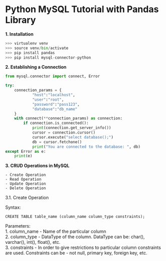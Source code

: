 # Python MySQL Tutorial with Pandas Library

**1. Installation**

```python
>>> virtualenv venv
>>> source venv/bin/activate
>>> pip install pandas
>>> pip install mysql-connector-python

```

**2. Establishing a Connection**

```python
from mysql.connector import connect, Error

try:
    connection_params = {
            "host":"localhost",
            "user":"root",
            "password":"pass123",
            "database":"db_name"
    }
    with connect(**connection_params) as connection:
        if connection.is_connected():
            print(connection.get_server_info())
            cursor = connection.cursor()
            cursor.execute("select database();")
            db = cursor.fetchone()
            print("You are connected to the database: ", db)
except Error as e:
    print(e)


```
**3. CRUD Operations in MySQL**
	
	- Create Operation
	- Read Operation
	- Update Operation
	- Delete Operation

3.1. Create Operation
	
Syntax:

```mysql
CREATE TABLE table_name (column_name column_type constraints);

```
Parameters:<br>
	1. column_name - Name of the particular column<br>
	2. column_type - DataType of the column. DataType can be: char(), varchar(), int(), float(), etc.<br>
	3. constraints - In order to give restrictions to particular column constraints are used. Constraints can be - not null, primary key, foreign key, etc.<br>
